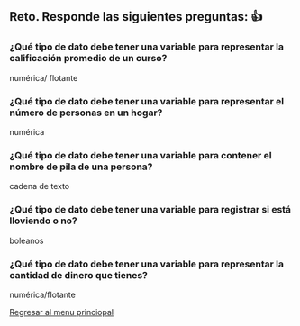 ## Reto. Responde las siguientes preguntas: 👍
### ¿Qué tipo de dato debe tener una variable para representar la calificación promedio de un curso? 
numérica/ flotante

### ¿Qué tipo de dato debe tener una variable para representar el número de personas en un hogar?
numérica

### ¿Qué tipo de dato debe tener una variable para contener el nombre de pila de una persona?
cadena de texto

### ¿Qué tipo de dato debe tener una variable para registrar si está lloviendo o no?
boleanos

### ¿Qué tipo de dato debe tener una variable para representar la cantidad de dinero que tienes?
numérica/flotante

[Regresar al menu princiopal](https://github.com/escuelaDeCodigoMargaritaMaza/escuela_de_codigo/tree/main/PENSAMIENTO_COMPUTACIONAL)
